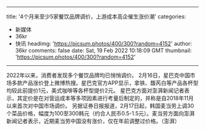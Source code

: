 
---
title: '4个月来至少5家餐饮品牌调价，上游成本高企催生涨价潮'
categories: 
 - 新媒体
 - 36kr
 - 快讯
headimg: 'https://picsum.photos/400/300?random=4152'
author: 36kr
comments: false
date: Sat, 19 Feb 2022 10:18:09 GMT
thumbnail: 'https://picsum.photos/400/300?random=4152'
---

<div>   
2022年以来，消费者发现多个餐饮品牌均已悄悄调价。
2月16日，星巴克中国市场多款产品涨价登上微博热搜。星巴克官方APP显示，拿铁、馥芮白等产品各杯型均较此前提价1元，美式咖啡等各杯型提价2元。
星巴克方面对澎湃新闻记者表示，其定价是在对营运成本等多项因素进行考量后制定的，并称是自2018年11月以来首次对中国市场调价。
另据证券日报报道，2月17日起，韩国麦当劳上调30个菜品价格，幅度为100至300韩元（约合人民币0.5-1.5元）。麦当劳方面向澎湃新闻记者表示，近期麦当劳中国没有涨价，仅在年前调整过价格。（澎湃）  
</div>
            